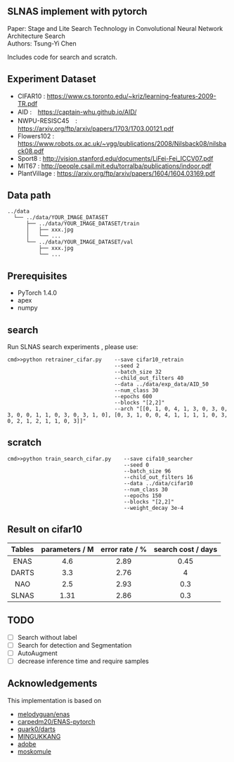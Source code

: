 ## SLNAS implement with pytorch 
Paper: Stage and Lite Search Technology in Convolutional Neural Network Architecture Search  
Authors: Tsung-Yi Chen

Includes code for search and scratch.


## Experiment Dataset
- CIFAR10 : https://www.cs.toronto.edu/~kriz/learning-features-2009-TR.pdf
- AID :　https://captain-whu.github.io/AID/
- NWPU-RESISC45　: https://arxiv.org/ftp/arxiv/papers/1703/1703.00121.pdf
- Flowers102 : https://www.robots.ox.ac.uk/~vgg/publications/2008/Nilsback08/nilsback08.pdf
- Sport8 : http://vision.stanford.edu/documents/LiFei-Fei_ICCV07.pdf
- MIT67 : http://people.csail.mit.edu/torralba/publications/indoor.pdf
- PlantVillage : https://arxiv.org/ftp/arxiv/papers/1604/1604.03169.pdf

## Data path 
```
../data
  └── ../data/YOUR_IMAGE_DATASET
      ├── ../data/YOUR_IMAGE_DATASET/train
      │   ├── xxx.jpg
      │   └── ...
      └── ../data/YOUR_IMAGE_DATASET/val
          ├── xxx.jpg
          └── ...
```

## Prerequisites

- PyTorch 1.4.0
- apex 
- numpy 

## search 

Run  SLNAS search experiments , please use:
```
cmd>>python retrainer_cifar.py    --save cifar10_retrain 
                                  --seed 2
                                  --batch_size 32
                                  --child_out_filters 40
                                  --data ../data/exp_data/AID_50
                                  --num_class 30
                                  --epochs 600
                                  --blocks "[2,2]"
                                  --arch "[[0, 1, 0, 4, 1, 3, 0, 3, 0, 3, 0, 0, 1, 1, 0, 3, 0, 3, 1, 0], [0, 3, 1, 0, 0, 4, 1, 1, 1, 1, 0, 3, 0, 2, 1, 2, 1, 1, 0, 3]]"
```
## scratch 
```
cmd>>python train_search_cifar.py    --save cifa10_searcher
                                     --seed 0
                                     --batch_size 96
                                     --child_out_filters 16
                                     --data ../data/cifar10
                                     --num_class 30
                                     --epochs 150
                                     --blocks "[2,2]"
                                     --weight_decay 3e-4
```
## Result on cifar10
| Tables  | parameters / M  | error rate / %| search cost / days|
| :------:|:--------:|:-------------:|:-------------:|
| ENAS    | 4.6      | 2.89          |0.45|
| DARTS   | 3.3      |  2.76         |4|
| NAO     | 2.5      |    2.93       |0.3|
| SLNAS   | 1.31     |    2.86       |0.3|

## TODO

- [ ] Search without label 
- [ ] Search for detection and Segmentation 
- [ ] AutoAugment
- [ ] decrease inference time and require samples

## Acknowledgements

This implementation is based on

- [melodyguan/enas](https://github.com/melodyguan/enas/)
- [carpedm20/ENAS-pytorch](https://github.com/carpedm20/ENAS-pytorch/)
- [quark0/darts](https://github.com/quark0/darts/)
- [MINGUKKANG](https://github.com/MINGUKKANG/ENAS-Tensorflow)
- [adobe](https://github.com/adobe/antialiased-cnns)
- [moskomule](https://github.com/moskomule/senet.pytorch)


